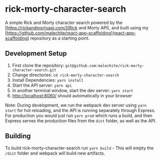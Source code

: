 # rick-morty-character-search

A simple Rick and Morty character search powered by the [https://rickandmortyapi.com/](Rick and Morty API), and built using my [https://github.com/malechite/react-app-scaffolding](react-app-scaffolding) repository as a starting point.

## Development Setup

1. First clone the repository: `git@github.com:malechite/rick-morty-character-search.git`
2. Change directories: `cd rick-morty-character-search`
3. Install Dependencies: `yarn install`
4. Start the API server: `yarn api`
5. In another terminal window, start the dev server: `yarn start`
6. [http://localhost:8080/](http://localhost:8080/) should automatically in your browser

Note: During development, we run the webpack dev server using `yarn start` for hot reloading, and the API is running separately through Express. For production you would just run `yarn prod` which runs a build, and then Express serves the production files from the `dist` folder, as well as the API.

## Building

To build rick-morty-character-search run `yarn build` - This will empty the `/dist` folder and webpack will build new artifacts.
